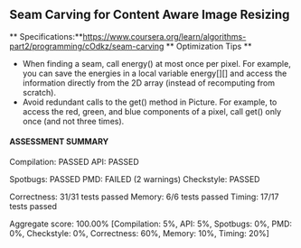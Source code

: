 ## Seam Carving for Content Aware Image Resizing
** Specifications:**https://www.coursera.org/learn/algorithms-part2/programming/cOdkz/seam-carving
** Optimization Tips **
* When finding a seam, call energy() at most once per pixel. For example, you can save the energies in a local variable energy[][] and access the information directly from the 2D array (instead of recomputing from scratch).
* Avoid redundant calls to the get() method in Picture. For example, to access the red, green, and blue components of a pixel, call get() only once (and not three times).

#### ASSESSMENT SUMMARY

Compilation:  PASSED
API:          PASSED

Spotbugs:     PASSED
PMD:          FAILED (2 warnings)
Checkstyle:   PASSED

Correctness:  31/31 tests passed
Memory:       6/6 tests passed
Timing:       17/17 tests passed

Aggregate score: 100.00%
[Compilation: 5%, API: 5%, Spotbugs: 0%, PMD: 0%, Checkstyle: 0%, Correctness: 60%, Memory: 10%, Timing: 20%]
